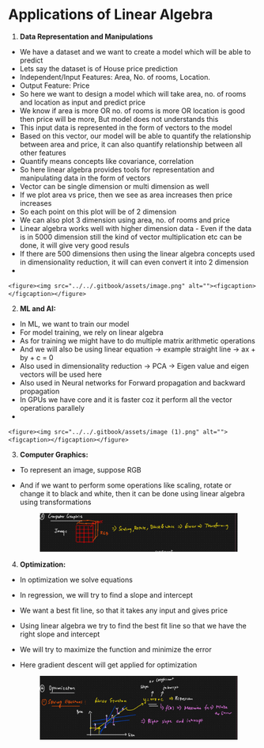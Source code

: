 # Applications of Linear Algebra

1. **Data Representation and Manipulations**

* We have a dataset and we want to create a model which will be able to predict
* Lets say the dataset is of House price prediction
* Independent/Input Features: Area, No. of rooms, Location.&#x20;
* Output Feature: Price
* So here we want to design a model which will take area, no. of rooms and location as input and predict price
* We know if area is more OR no. of rooms is more OR location is good then price will be more, But model does not understands this
* This input data is represented in the form of vectors to the model
* Based on this vector, our model will be able to quantify the relationship between area and price, it can also quantify relationship between all other features
* Quantify means concepts like covariance, correlation
* So here linear algebra provides tools for representation and manipulating data in the form of vectors
* Vector can be single dimension or multi dimension as well
* If we plot area vs price, then we see as area increases then price increases
* So each point on this plot will be of 2 dimension
* We can also plot 3 dimension using area, no. of rooms and price
* Linear algebra works well with higher dimension data - Even if the data is in 5000 dimension still the kind of vector multiplication etc can be done, it will give very good resuls
* If there are 500 dimensions then using the linear algebra concepts used in dimensionality reduction, it will can even convert it into 2 dimension
*

    <figure><img src="../../.gitbook/assets/image.png" alt=""><figcaption></figcaption></figure>

2. **ML and AI:**

* In ML, we want to train our model
* For model training, we rely on linear algebra
* As for training we might have to do multiple matrix arithmetic operations
* And we will also be using linear equation -> example straight line -> ax + by + c = 0
* Also used in dimensionality reduction -> PCA -> Eigen value and eigen vectors will be used here
* Also used in Neural networks for Forward propagation and backward propagation
* In GPUs we have core and it is faster coz it perform all the vector operations parallely
*

    <figure><img src="../../.gitbook/assets/image (1).png" alt=""><figcaption></figcaption></figure>

3. **Computer Graphics:**

* To represent an image, suppose RGB&#x20;
*   And if we want to perform some operations like scaling, rotate or change it to black and white, then it can be done using linear algebra using transformations

    <figure><img src="../../.gitbook/assets/image (2).png" alt=""><figcaption></figcaption></figure>

4. **Optimization:**

* In optimization we solve equations
* In regression, we will try to find a slope and intercept&#x20;
* We want a best fit line, so that it takes any input and gives price
* Using linear algebra we try to find the best fit line so that we have the right slope and intercept
* We will try to maximize the function and minimize the error
*   Here gradient descent will get applied for optimization

    <figure><img src="../../.gitbook/assets/image (3).png" alt=""><figcaption></figcaption></figure>
